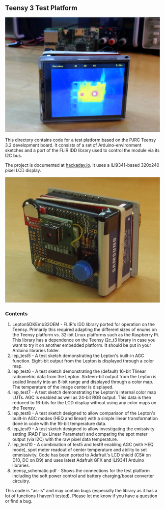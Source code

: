 ## Teensy 3 Test Platform

![Teensy Thermal Imaging Camera](pictures/display_pi_rainbow.png)

This directory contains code for a test platform based on the PJRC Teensy 3.2 development board.  It consists of a set of Arduino-environment sketches and a port of the FLIR IDD library used to control the module via its I2C bus.

The project is documented at [hackaday.io](https://hackaday.io/project/159615-lepton-35-thermal-imaging-camera).  It uses a ILI9341-based 320x240 pixel LCD display.

![Teensy Thermal Imaging Camera](pictures/unit_left.png)

### Contents

1. LeptonSDKEmb32OEM - FLIR's IDD library ported for operation on the Teensy.  Primarily this required adapting the different sizes of enums on the Teensy platform vs. 32-bit Linux platforms such as the Raspberry Pi.  This library has a dependence on the Teensy i2c_t3 library in case you want to try it on another embedded platform.  It should be put in your Arduino libraries folder.
2. lep_test5 - A test sketch demonstrating the Lepton's built-in AGC function.  Eight-bit output from the Lepton is displayed through a color map.
3. lep_test6 - A test sketch demonstrating the (default) 16-bit Tlinear radiometric data from the Lepton.  Sixteen-bit output from the Lepton is scaled linearly into an 8-bit range and displayed through a color map.  The temperature of the image center is displayed.
4. lep_test7 - A test sketch demonstrating the Lepton's internal color map LUTs.  AGC is enabled as well as 24-bit RGB output.  This data is then reduced to 16-bits for the LCD display without using any color maps on the Teensy.
5. lep_test8 - A test sketch designed to allow comparison of the Lepton's built-in AGC modes (HEQ and linear) with a simple linear transformation done in code with the 16-bit temperature data.
6. lep_test9 - A test sketch designed to allow investigating the emissivity setting (RAD Flux Linear Parameter) and comparing the spot meter output (via I2C) with the raw pixel data temperature.
7. lep_test10 - A combination of test5 and test9 enabling AGC (with HEQ mode), spot meter readout of center temperature and ability to set emmissivity.  Code has been ported to Adafruit's LCD shield (CS# on D10, DC on D9) and uses latest Adafruit GFX and ILI9341 Arduino libraries.
8. teensy_schematic.pdf - Shows the connections for the test platform including the soft power control and battery charging/boost converter circuitry.

This code is "as-is" and may contain bugs (especially the library as it has a lot of functions I haven't tested).  Please let me know if you have a question or find a bug.
